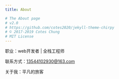 ```yaml
---
title: About

# The About page
# v2.0
# https://github.com/cotes2020/jekyll-theme-chirpy
# © 2017-2019 Cotes Chung
# MIT License
---
```


职业：web开发者 | 全栈工程师

联系方式：13544102930@163.com

关于我：平凡的旅客